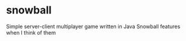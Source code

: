 # snowball
Simple server-client multiplayer game written in Java
Snowball features when I think of them
